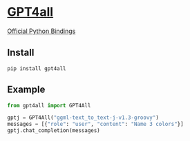 # [GPT4all](https://github.com/nomic-ai/gpt4all)

[Official Python Bindings](https://github.com/nomic-ai/gpt4all/blob/main/gpt4all-bindings/python/README.md)

## Install
```commandline
pip install gpt4all
```

## Example
```python
from gpt4all import GPT4All

gptj = GPT4All("ggml-text_to_text-j-v1.3-groovy")
messages = [{"role": "user", "content": "Name 3 colors"}]
gptj.chat_completion(messages)
```